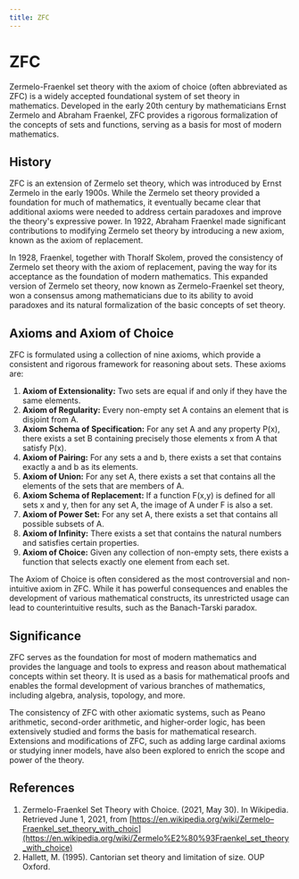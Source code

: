 ```yaml
---
title: ZFC
---
```

# ZFC

Zermelo-Fraenkel set theory with the axiom of choice (often abbreviated as ZFC) is a widely accepted foundational system of set theory in mathematics. Developed in the early 20th century by mathematicians Ernst Zermelo and Abraham Fraenkel, ZFC provides a rigorous formalization of the concepts of sets and functions, serving as a basis for most of modern mathematics.

## History

ZFC is an extension of Zermelo set theory, which was introduced by Ernst Zermelo in the early 1900s. While the Zermelo set theory provided a foundation for much of mathematics, it eventually became clear that additional axioms were needed to address certain paradoxes and improve the theory's expressive power. In 1922, Abraham Fraenkel made significant contributions to modifying Zermelo set theory by introducing a new axiom, known as the axiom of replacement.

In 1928, Fraenkel, together with Thoralf Skolem, proved the consistency of Zermelo set theory with the axiom of replacement, paving the way for its acceptance as the foundation of modern mathematics. This expanded version of Zermelo set theory, now known as Zermelo-Fraenkel set theory, won a consensus among mathematicians due to its ability to avoid paradoxes and its natural formalization of the basic concepts of set theory.

## Axioms and Axiom of Choice

ZFC is formulated using a collection of nine axioms, which provide a consistent and rigorous framework for reasoning about sets. These axioms are:

1. **Axiom of Extensionality:** Two sets are equal if and only if they have the same elements.
2. **Axiom of Regularity:** Every non-empty set A contains an element that is disjoint from A.
3. **Axiom Schema of Specification:** For any set A and any property P(x), there exists a set B containing precisely those elements x from A that satisfy P(x).
4. **Axiom of Pairing:** For any sets a and b, there exists a set that contains exactly a and b as its elements.
5. **Axiom of Union:** For any set A, there exists a set that contains all the elements of the sets that are members of A.
6. **Axiom Schema of Replacement:** If a function F(x,y) is defined for all sets x and y, then for any set A, the image of A under F is also a set.
7. **Axiom of Power Set:** For any set A, there exists a set that contains all possible subsets of A.
8. **Axiom of Infinity:** There exists a set that contains the natural numbers and satisfies certain properties.
9. **Axiom of Choice:** Given any collection of non-empty sets, there exists a function that selects exactly one element from each set.

The Axiom of Choice is often considered as the most controversial and non-intuitive axiom in ZFC. While it has powerful consequences and enables the development of various mathematical constructs, its unrestricted usage can lead to counterintuitive results, such as the Banach-Tarski paradox.

## Significance

ZFC serves as the foundation for most of modern mathematics and provides the language and tools to express and reason about mathematical concepts within set theory. It is used as a basis for mathematical proofs and enables the formal development of various branches of mathematics, including algebra, analysis, topology, and more.

The consistency of ZFC with other axiomatic systems, such as Peano arithmetic, second-order arithmetic, and higher-order logic, has been extensively studied and forms the basis for mathematical research. Extensions and modifications of ZFC, such as adding large cardinal axioms or studying inner models, have also been explored to enrich the scope and power of the theory.

## References

1. Zermelo-Fraenkel Set Theory with Choice. (2021, May 30). In Wikipedia. Retrieved June 1, 2021, from [https://en.wikipedia.org/wiki/Zermelo–Fraenkel_set_theory_with_choic](https://en.wikipedia.org/wiki/Zermelo%E2%80%93Fraenkel_set_theory_with_choice)
2. Hallett, M. (1995). Cantorian set theory and limitation of size. OUP Oxford.